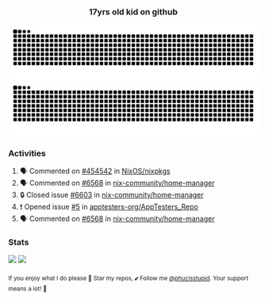 <h3 align="center">17yrs old kid on github</h3>

![GitHub Contribution Grid Snake (Dark)](https://raw.githubusercontent.com/phucisstupid/phucisstupid/output/catppuccin-mocha.svg#gh-dark-mode-only)
![GitHub Contribution Grid Snake (Light)](https://raw.githubusercontent.com/phucisstupid/phucisstupid/output/github-contribution-grid-snake.svg#gh-light-mode-only)

### Activities

<!--START_SECTION:activity-->
1. 🗣 Commented on [#454542](https://github.com/NixOS/nixpkgs/pull/454542#issuecomment-3455709528) in [NixOS/nixpkgs](https://github.com/NixOS/nixpkgs)
2. 🗣 Commented on [#6568](https://github.com/nix-community/home-manager/issues/6568#issuecomment-3455613086) in [nix-community/home-manager](https://github.com/nix-community/home-manager)
3. 🔒 Closed issue [#6603](https://github.com/nix-community/home-manager/issues/6603) in [nix-community/home-manager](https://github.com/nix-community/home-manager)
4. ❗ Opened issue [#5](https://github.com/apptesters-org/AppTesters_Repo/issues/5) in [apptesters-org/AppTesters_Repo](https://github.com/apptesters-org/AppTesters_Repo)
5. 🗣 Commented on [#6568](https://github.com/nix-community/home-manager/issues/6568#issuecomment-3446350277) in [nix-community/home-manager](https://github.com/nix-community/home-manager)
<!--END_SECTION:activity-->

### Stats

<div>
  <img width=400 src="https://github-readme-stats.vercel.app/api?username=phucisstupid&show_icons=true&theme=catppuccin_mocha"/>
  <img width=400 src="https://github-readme-stats.vercel.app/api/top-langs?username=phucisstupid&layout=compact&theme=catppuccin_mocha&card_width=395"/>
</div>

<sub>If you enjoy what I do please 🌟 Star my repos, 💕 Follow me [@phucisstupid](https://github.com/phucisstupid). Your support means a lot! 🥰
